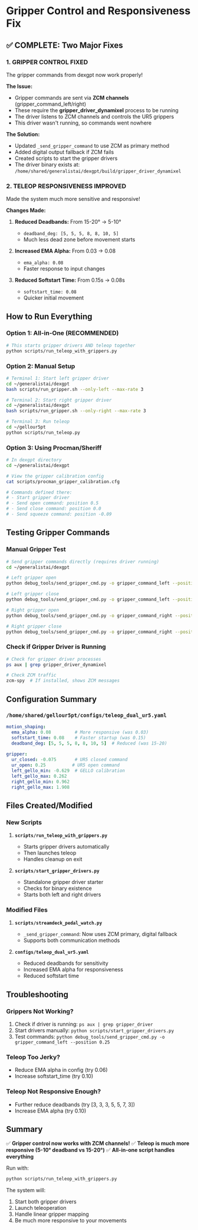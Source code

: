 # Gripper Control and Responsiveness Fix

## ✅ COMPLETE: Two Major Fixes

### 1. GRIPPER CONTROL FIXED
The gripper commands from dexgpt now work properly!

**The Issue:**
- Gripper commands are sent via **ZCM channels** (gripper_command_left/right)
- These require the **gripper_driver_dynamixel** process to be running
- The driver listens to ZCM channels and controls the UR5 grippers
- This driver wasn't running, so commands went nowhere

**The Solution:**
- Updated `_send_gripper_command` to use ZCM as primary method
- Added digital output fallback if ZCM fails
- Created scripts to start the gripper drivers
- The driver binary exists at: `/home/shared/generalistai/dexgpt/build/gripper_driver_dynamixel`

### 2. TELEOP RESPONSIVENESS IMPROVED
Made the system much more sensitive and responsive!

**Changes Made:**
1. **Reduced Deadbands:** From 15-20° → 5-10°
   - `deadband_deg: [5, 5, 5, 8, 8, 10, 5]`
   - Much less dead zone before movement starts

2. **Increased EMA Alpha:** From 0.03 → 0.08
   - `ema_alpha: 0.08`
   - Faster response to input changes

3. **Reduced Softstart Time:** From 0.15s → 0.08s
   - `softstart_time: 0.08`
   - Quicker initial movement

## How to Run Everything

### Option 1: All-in-One (RECOMMENDED)
```bash
# This starts gripper drivers AND teleop together
python scripts/run_teleop_with_grippers.py
```

### Option 2: Manual Setup
```bash
# Terminal 1: Start left gripper driver
cd ~/generalistai/dexgpt
bash scripts/run_gripper.sh --only-left --max-rate 3

# Terminal 2: Start right gripper driver
cd ~/generalistai/dexgpt
bash scripts/run_gripper.sh --only-right --max-rate 3

# Terminal 3: Run teleop
cd ~/gellour5pt
python scripts/run_teleop.py
```

### Option 3: Using Procman/Sheriff
```bash
# In dexgpt directory
cd ~/generalistai/dexgpt

# View the gripper calibration config
cat scripts/procman_gripper_calibration.cfg

# Commands defined there:
# - Start gripper driver
# - Send open command: position 0.5
# - Send close command: position 0.0
# - Send squeeze command: position -0.09
```

## Testing Gripper Commands

### Manual Gripper Test
```bash
# Send gripper commands directly (requires driver running)
cd ~/generalistai/dexgpt

# Left gripper open
python debug_tools/send_gripper_cmd.py -o gripper_command_left --position 0.25

# Left gripper close
python debug_tools/send_gripper_cmd.py -o gripper_command_left --position -0.075

# Right gripper open
python debug_tools/send_gripper_cmd.py -o gripper_command_right --position 0.25

# Right gripper close
python debug_tools/send_gripper_cmd.py -o gripper_command_right --position -0.075
```

### Check if Gripper Driver is Running
```bash
# Check for gripper driver processes
ps aux | grep gripper_driver_dynamixel

# Check ZCM traffic
zcm-spy  # If installed, shows ZCM messages
```

## Configuration Summary

### `/home/shared/gellour5pt/configs/teleop_dual_ur5.yaml`
```yaml
motion_shaping:
  ema_alpha: 0.08         # More responsive (was 0.03)
  softstart_time: 0.08    # Faster startup (was 0.15)
  deadband_deg: [5, 5, 5, 8, 8, 10, 5]  # Reduced (was 15-20)
  
gripper:
  ur_closed: -0.075       # UR5 closed command
  ur_open: 0.25          # UR5 open command
  left_gello_min: -0.629  # GELLO calibration
  left_gello_max: 0.262
  right_gello_min: 0.962
  right_gello_max: 1.908
```

## Files Created/Modified

### New Scripts
1. **`scripts/run_teleop_with_grippers.py`**
   - Starts gripper drivers automatically
   - Then launches teleop
   - Handles cleanup on exit

2. **`scripts/start_gripper_drivers.py`**
   - Standalone gripper driver starter
   - Checks for binary existence
   - Starts both left and right drivers

### Modified Files
1. **`scripts/streamdeck_pedal_watch.py`**
   - `_send_gripper_command`: Now uses ZCM primary, digital fallback
   - Supports both communication methods

2. **`configs/teleop_dual_ur5.yaml`**
   - Reduced deadbands for sensitivity
   - Increased EMA alpha for responsiveness
   - Reduced softstart time

## Troubleshooting

### Grippers Not Working?
1. Check if driver is running: `ps aux | grep gripper_driver`
2. Start drivers manually: `python scripts/start_gripper_drivers.py`
3. Test commands: `python debug_tools/send_gripper_cmd.py -o gripper_command_left --position 0.25`

### Teleop Too Jerky?
- Reduce EMA alpha in config (try 0.06)
- Increase softstart_time (try 0.10)

### Teleop Not Responsive Enough?
- Further reduce deadbands (try [3, 3, 3, 5, 5, 7, 3])
- Increase EMA alpha (try 0.10)

## Summary

✅ **Gripper control now works with ZCM channels!**
✅ **Teleop is much more responsive (5-10° deadband vs 15-20°)**
✅ **All-in-one script handles everything**

Run with:
```bash
python scripts/run_teleop_with_grippers.py
```

The system will:
1. Start both gripper drivers
2. Launch teleoperation
3. Handle linear gripper mapping
4. Be much more responsive to your movements
